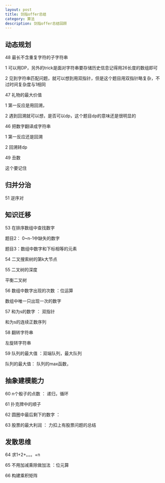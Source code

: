 ```yaml
---
layout: post
title: 剑指offer总结
category: 算法
description: 剑指offer总结回顾
---
```


## 动态规划

48 最长不含重复字符的子字符串

1 可以用DP，另外的trick是面对字符串要存储历史信息记得用26长度的数组即可

2 见到字符串匹配问题，就可以想到用双指针，但是这个题目用双指针略复杂，不过时间复杂度与1相同

47 礼物的最大价值

1 第一反应是用回溯，

2 遇到回溯就可以想，是否可以dp，这个题目dp的意味还是很明显的

46 把数字翻译成字符串

1 第一反应还是回溯

2 回溯转dp

49 丑数

这个要记住

## 归并分治

51 逆序对

## 知识迁移

53 在排序数组中查找数字

题目2： 0~n-1中缺失的数字

题目3：数组中数字和下标相等的元素

54 二叉搜索树的第k大节点

55 二叉树的深度

平衡二叉树

56 数组中数字出现的次数 ：位运算

数组中唯一只出现一次的数字

57 和为s的数字 ： 双指针

和为s的连续正数序列

58 翻转字符串

左旋转字符串

59 队列的最大值 ：双端队列，最大队列

队列的最大值： 队列的max函数，

## 抽象建模能力

60 n个骰子的点数 ： 递归，循环

61 扑克牌中的顺子  

62 圆圈中最后剩下的数字 ：

63 股票的最大利润 ： 力扣上有股票问题的总结

## 发散思维

64 求1+2+。。。+n

65 不用加减乘除做加法  ：位元算

66 构建乘积矩阵

